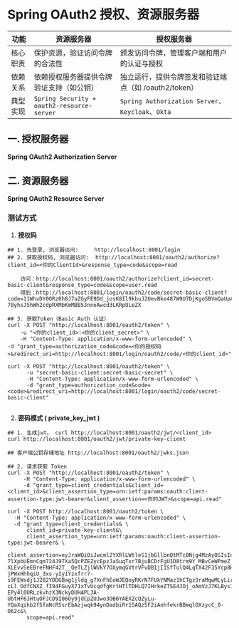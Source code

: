 # Spring OAuth2 授权、资源服务器

| 功能  | 资源服务器            | 授权服务器                                     |
|---|------------------|-------------------------------------------|
| 核心职责 | 保护资源，验证访问令牌的合法性  | 颁发访问令牌，管理客户端和用户的认证与授权                     |
| 依赖关系  | 依赖授权服务器提供令牌验证支持（如公钥）  | 独立运行，提供令牌签发和验证端点（如 /oauth2/token）         |
| 典型实现  | `Spring Security + oauth2-resource-server`  | `Spring Authorization Server`、`Keycloak`、`Okta` |

## 一. 授权服务器
**Spring OAuth2 Authorization Server**


## 二. 资源服务器
**Spring OAuth2 Resource Server**


### 测试方式

1. **授权码**
```shell
## 1. 先登录, 浏览器访问:     http://localhost:8001/login
## 2. 获取授权码, 浏览器访问:  http://localhost:8001/oauth2/authorize?client_id=<你的ClientId>&response_type=code&scope=read

    访问：http://localhost:8001/oauth2/authorize?client_id=secret-basic-client&response_type=code&scope=user.read
    得到：http://localhost:8001/login/oauth2/code/secret-basic-client?code=11WhvDY0ORz0h8J7aZGyFE9Dd_josK8Il9kbuJ2UevBke487W9U7DjKgoSBVmQaUpA6OcTIko3XB74R3Y8W8n-78yhsJ5hWh2cdpRXMbKmMBB5JnnoAwcd3LKRpULeZX
    
## 3. 获取Token（Basic Auth 认证）
curl -X POST "http://localhost:8001/oauth2/token" \
    -u "<你的client_id>:<你的client_secret>" \
    -H "Content-Type: application/x-www-form-urlencoded" \
-d "grant_type=authorization_code&code=<你的授权码>&redirect_uri=http://localhost:8001/login/oauth2/code/<你的client_id>"

curl -X POST "http://localhost:8001/oauth2/token" \
      -u "secret-basic-client:secret-basic-secret" \
      -H "Content-Type: application/x-www-form-urlencoded" \
      -d "grant_type=authorization_code&code=<code>&redirect_uri=http://localhost:8001/login/oauth2/code/secret-basic-client"
      
```
2. **密码模式 ( private_key_jwt )**
```shell
## 1. 生成jwt。 curl http://localhost:8001/oauth2/jwt/<client_id>
curl http://localhost:8001/oauth2/jwt/private-key-client 

## 客户端公钥存储地址 http://localhost:8001/oauth2/jwks.json

## 2. 请求获取 Token
curl -X POST "http://localhost:8001/oauth2/token" \
     -H "Content-Type: application/x-www-form-urlencoded" \
     -d "grant_type=client_credentials&client_id=<client_id>&client_assertion_type=urn:ietf:params:oauth:client-assertion-type:jwt-bearer&client_assertion=<你的JWT>&scope=api.read"
      
curl -X POST http://localhost:8001/oauth2/token \
  -H "Content-Type: application/x-www-form-urlencoded" \
  -d "grant_type=client_credentials& \
      client_id=private-key-client&\
      client_assertion_type=urn:ietf:params:oauth:client-assertion-type:jwt-bearer& \
      client_assertion=eyJraWQiOiJwcml2YXRlLWtleS1jbGllbnQtMTc0Njg4MzAyOSIsInR5cCI6IkpXVCIsImFsZyI6IlJTMjU2In0.eyJzdWIiOiJwcml2YXRlLWtleS1jbGllbnQiLCJhdWQiOiJodHRwOi8vbG9jYWxob3N0OjgwMDEvb2F1dGgyL3Rva2VuIiwiaXNzIjoicHJpdmF0ZS1rZXktY2xpZW50IiwiZXhwIjoxNzQ2ODgzNzcxLCJpYXQiOjE3NDY4ODMxNzEsImp0aSI6IjNiNGI1NTMwLWE0NGYtNDNhZi1iZGU0LWQwM2ZhM2U5NTIwOCJ9.aseHVvDlGn5khEj4uC5-7lXpbUEmnCqm724J9TXa5QcPZEZycEpzJaSuqTxr7BjuBCDrFgU1D8trm9Y_MBvCeWPmeZ_IaSd32WNuqSLhK57CC_AQUXp2UsxoFanQ2OxxCFL5st82Nb56sTF1Bu6pZr9hr4BOWFnePK4Hv3aDeHkZYpQC39qHxfTEYDkplPTxqIDsvmRIjS_9lPa02Y-XLEvvSeEBreFNHF42T__OeTLZjlWVkY7OXymqGVtrVFvDB1jI1SfTulQ4LqTX42F35Ycp8HfpxI7JRLrmt88zJ9p9NgN3tGeeSE9zp77Baa6CEv9-jPWxHhhqiU_3xs-yIy1Yzxfrr7-s9FEWsdj1J282YDDGBag1jldq_g7XnFhEoWJEQoyRKrN7FUkYNMaz1hCTgz3raMqwMLyLirs0Mg1WrXMt6lugD0OGDoVn8GV8Hsy_ePPSm-cLl_OdfCNXZ_fI94FGuyX71xTvUcqdfgKrtHTlTDHLQ7IHrkeZTSE4JOj_oAmVzJ7KLBys1p47ZD-EPy4l0URLzkvhzX3NckyDUHAPL3A-UbtHF6JHtuOFJCD9I06Oy9jdCpZUJwo3OB6YAEXZcQZyLu-YQaXqihb2f5faNcR5srEbAzjwqk94ynDadbiRr15AQz5F2iAnhfekrBBmqlOXzycC_0-O62c&\
      scope=api.read"
```